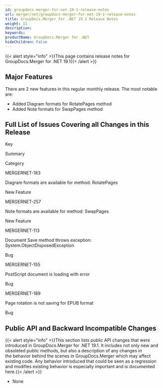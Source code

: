 ```yaml
---
id: groupdocs-merger-for-net-19-1-release-notes
url: merger/net/groupdocs-merger-for-net-19-1-release-notes
title: GroupDocs.Merger for .NET 19.1 Release Notes
weight: 11
description: 
keywords: 
productName: GroupDocs.Merger for .NET
hideChildren: False
---
```

{{< alert style="info" >}}This page contains release notes for GroupDocs.Merger for .NET 19.1{{< /alert >}}

## Major Features

There are 2 new features in this regular monthly release. The most notable are:

*   Added Diagram formats for RotatePages method
*   Added Note formats for SwapPages method

## Full List of Issues Covering all Changes in this Release

Key

Summary

Category

MERGERNET-183

Diagram formats are available for method: RotatePages

New Feature

MERGERNET-257

Note formats are available for method: SwapPages

New Feature

MERGERNET-113

Document Save method throws exception: System.ObjectDisposedException

Bug

MERGERNET-155

PostScript document is loading with error

Bug

MERGERNET-189

Page rotation is not saving for EPUB format

Bug

## Public API and Backward Incompatible Changes

{{< alert style="info" >}}This section lists public API changes that were introduced in GroupDocs.Merger for .NET 19.1. It includes not only new and obsoleted public methods, but also a description of any changes in the behavior behind the scenes in GroupDocs.Merger which may affect existing code. Any behavior introduced that could be seen as a regression and modifies existing behavior is especially important and is documented here.{{< /alert >}}

*   None
